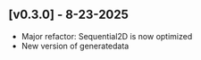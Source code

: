 ## [v0.3.0] - 8-23-2025
- Major refactor: Sequential2D is now optimized
- New version of generatedata